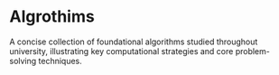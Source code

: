 # Algrothims
A concise collection of foundational algorithms studied throughout university, illustrating key computational strategies and core problem-solving techniques.
